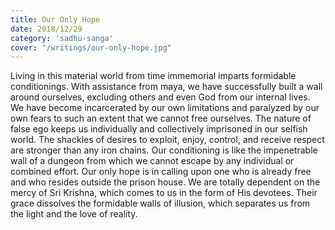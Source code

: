 ```yaml
---
title: Our Only Hope
date: 2018/12/29
category: 'sadhu-sanga'
cover: "/writings/our-only-hope.jpg"
---
```


Living in this material world from time immemorial imparts formidable conditionings. With assistance from maya, we have successfully built a wall around ourselves, excluding others and even God from our internal lives. We have become incarcerated by our own limitations and paralyzed by our own fears to such an extent that we cannot free ourselves. The nature of false ego keeps us individually and collectively imprisoned in our selfish world. The shackles of desires to exploit, enjoy, control, and receive respect are stronger than any iron chains. Our conditioning is like the impenetrable wall of a dungeon from which we cannot escape by any individual or combined effort. Our only hope is in calling upon one who is already free and who resides outside the prison house. We are totally dependent on the mercy of Sri Krishna, which comes to us in the form of His devotees. Their grace dissolves the formidable walls of illusion, which separates us from the light and the love of reality.
